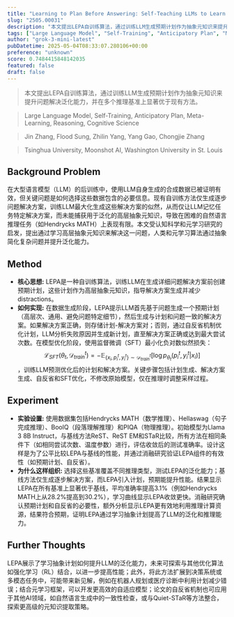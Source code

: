 ```yaml
---
title: "Learning to Plan Before Answering: Self-Teaching LLMs to Learn Abstract Plans for Problem Solving"
slug: "2505.00031"
description: "本文提出LEPA自训练算法，通过训练LLM生成预期计划作为抽象元知识来提升问题解决泛化能力，并在多个推理基准上显著优于现有方法。"
tags: ["Large Language Model", "Self-Training", "Anticipatory Plan", "Meta-Learning", "Reasoning", "Cognitive Science"]
author: "grok-3-mini-latest"
pubDatetime: 2025-05-04T08:33:07.280106+00:00
preference: "unknown"
score: 0.7484415848142035
featured: false
draft: false
---
```


> 本文提出LEPA自训练算法，通过训练LLM生成预期计划作为抽象元知识来提升问题解决泛化能力，并在多个推理基准上显著优于现有方法。

> Large Language Model, Self-Training, Anticipatory Plan, Meta-Learning, Reasoning, Cognitive Science 

> Jin Zhang, Flood Sung, Zhilin Yang, Yang Gao, Chongjie Zhang

> Tsinghua University, Moonshot AI, Washington University in St. Louis 

## Background Problem

在大型语言模型（LLM）的后训练中，使用LLM自身生成的合成数据已被证明有效，但关键问题是如何选择这些数据包含的必要信息。现有自训练方法仅生成逐步问题解决方案，训练LLM最大化生成这些解决方案的似然，从而仅让LLM记忆任务特定解决方案，而未能捕获用于泛化的高层抽象元知识，导致在困难的自然语言推理任务（如Hendrycks MATH）上表现有限。本文受认知科学和元学习研究的启发，提出通过学习高层抽象元知识来解决这一问题，人类和元学习算法通过抽象简化复杂问题并提升泛化能力。

## Method

*   **核心思想:** LEPA是一种自训练算法，训练LLM在生成详细问题解决方案前创建预期计划，这些计划作为高层抽象元知识，指导解决方案生成并减少 distractions。
*   **如何实现:** 在数据生成阶段，LEPA提示LLM首先基于问题生成一个预期计划（高层次、通用、避免问题特定细节），然后生成与计划和问题一致的解决方案。如果解决方案正确，则存储计划-解决方案对；否则，通过自反省机制优化计划，LLM分析失败原因并生成新计划，直至解决方案正确或达到最大尝试次数。在模型优化阶段，使用监督微调（SFT）最小化负对数似然损失：$$\mathcal{L}_{SFT}(\theta_t, \mathcal{D}_{train}^t) = -\mathbb{E}_{\{x_i, p_i^t, y_i^t\} \sim \mathcal{D}_{train}^t} [\log p_{\theta_t}(p_i^t, y_i^t | x_i)]$$，训练LLM预测优化后的计划和解决方案。关键步骤包括计划生成、解决方案生成、自反省和SFT优化，不修改原始模型，仅在推理时调整采样过程。

## Experiment

*   **实验设置:** 使用数据集包括Hendrycks MATH（数学推理）、Hellaswag（句子完成推理）、BoolQ（段落理解推理）和PIQA（物理推理）。初始模型为Llama 3 8B Instruct，与基线方法ReST、ReST EM和STaR比较，所有方法在相同条件下（如相同尝试次数、温度参数）进行，评估收敛后的测试准确率。设计这样是为了公平比较LEPA与基线的性能，并通过消融研究验证LEPA组件的有效性（如预期计划、自反省）。
*   **为什么这样组织:** 选择这些基准覆盖不同推理类型，测试LEPA的泛化能力；基线方法仅生成逐步解决方案，而LEPA引入计划，预期能提升性能。结果显示LEPA在所有基准上显著优于基线，平均准确率提高3.1%（例如Hendrycks MATH上从28.2%提高到30.2%），学习曲线显示LEPA收敛更快。消融研究确认预期计划和自反省的必要性，额外分析显示LEPA更有效地利用推理计算资源，结果符合预期，证明LEPA通过学习抽象计划提高了LLM的泛化和推理能力。

## Further Thoughts 

LEPA展示了学习抽象计划如何提升LLM的泛化能力，未来可探索与其他优化算法如强化学习（RL）结合，以进一步提高性能；此外，将此方法扩展到决策系统或多模态任务中，可能带来新见解，例如在机器人规划或医疗诊断中利用计划减少错误；结合元学习框架，可以开发更高效的自适应模型；论文的自反省机制也可应用于其他AI领域，如自然语言生成中的一致性检查，或与Quiet-STaR等方法整合，探索更高级的元知识提取策略。